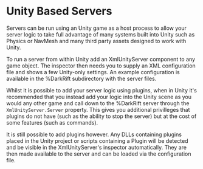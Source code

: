 # Unity Based Servers
Servers can be run using an Unity game as a host process to allow your server logic to take full advantage of many systems built into Unity such as Physics or NavMesh and many third party assets designed to work with Unity.

To run a server from within Unity add an XmlUnityServer component to any game object. The inspector then needs you to supply an XML configuration file and shows a few Unity-only settings. An example configuration is available in the %DarkRift subdirectory with the server files.

Whilst it is possible to add your server logic using plugins, when in Unity it's recommended that you instead add your logic into the Unity scene as you would any other game and call down to the %DarkRift server through the `XmlUnityServer.Server` property. This gives you additional privilleges that plugins do not have (such as the ability to stop the server) but at the cost of some features (such as commands).

It is still possible to add plugins however. Any DLLs containing plugins placed in the Unity project or scripts containing a Plugin will be detected and be visible in the XmlUnityServer's inspector automatically. They are then made available to the server and can be loaded via the configuration file.
